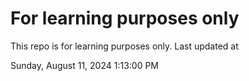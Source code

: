 # For learning purposes only
This repo is for learning purposes only.
Last updated at

Sunday, August 11, 2024 1:13:00 PM

